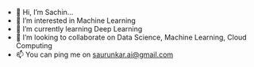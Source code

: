 - 👋 Hi, I’m Sachin...
- 👀 I’m interested in Machine Learning
- 🌱 I’m currently learning Deep Learning
- 💞️ I’m looking to collaborate on Data Science, Machine Learning, Cloud Computing
- 📫 You can ping me on saurunkar.ai@gmail.com
<!---
saurunkar/saurunkar is a ✨ special ✨ repository because its `README.md` (this file) appears on your GitHub profile.
You can click the Preview link to take a look at your changes.
--->
